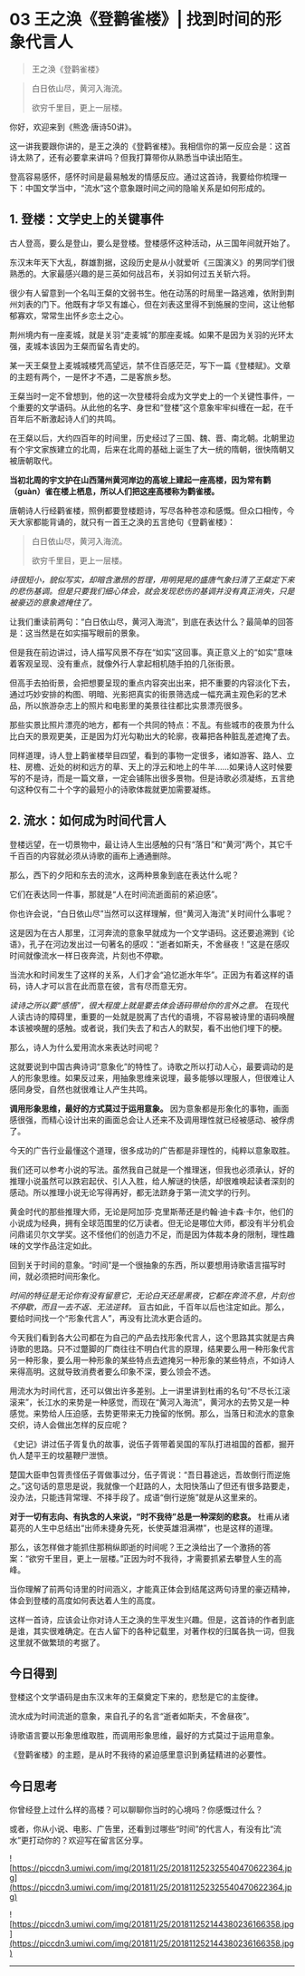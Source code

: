 # 03 王之涣《登鹳雀楼》| 找到时间的形象代言人

> 王之涣《登鹳雀楼》

> 白日依山尽，黄河入海流。
> 
> 欲穷千里目，更上一层楼。

你好，欢迎来到《熊逸·唐诗50讲》。

这一讲我要跟你讲的，是王之涣的《登鹳雀楼》。我相信你的第一反应会是：这首诗太熟了，还有必要拿来讲吗？但我打算带你从熟悉当中读出陌生。

登高容易感怀，感怀时间是最易触发的情感反应。通过这首诗，我要给你梳理一下：中国文学当中，“流水”这个意象跟时间之间的隐喻关系是如何形成的。

## 1. 登楼：文学史上的关键事件

古人登高，要么是登山，要么是登楼。登楼感怀这种活动，从三国年间就开始了。

东汉末年天下大乱，群雄割据，这段历史是从小就爱听《三国演义》的男同学们很熟悉的。大家最感兴趣的是三英如何战吕布，关羽如何过五关斩六将。

很少有人留意到一个名叫王粲的文弱书生。他在动荡的时局里一路逃难，依附到荆州刘表的门下。他既有才华又有雄心，但在刘表这里得不到施展的空间，这让他郁郁寡欢，常常生出怀乡恋土之心。

荆州境内有一座麦城，就是关羽“走麦城”的那座麦城。如果不是因为关羽的光环太强，麦城本该因为王粲而留名青史的。

某一天王粲登上麦城城楼凭高望远，禁不住百感茫茫，写下一篇《登楼赋》。文章的主题有两个，一是怀才不遇，二是客旅乡愁。

王粲当时一定不曾想到，他的这一次登楼将会成为文学史上的一个关键性事件，一个重要的文学语码。从此他的名字、身世和“登楼”这个意象牢牢纠缠在一起，在千百年后不断激起诗人们的共鸣。

在王粲以后，大约四百年的时间里，历史经过了三国、魏、晋、南北朝。北朝里边有个宇文家族建立的北周，后来在北周的基础上诞生了大一统的隋朝，很快隋朝又被唐朝取代。

 **当初北周的宇文护在山西蒲州黄河岸边的高坡上建起一座高楼，因为常有鹳（guàn）雀在楼上栖息，所以人们把这座高楼称为鹳雀楼。**

唐朝诗人行经鹳雀楼，照例都要登楼题诗，写尽各种苍凉和感慨。但众口相传，今天大家都能背诵的，就只有一首王之涣的五言绝句《登鹳雀楼》：

> 白日依山尽，黄河入海流。
> 
> 欲穷千里目，更上一层楼。

 *诗很短小，貌似写实，却暗含激昂的哲理，用明晃晃的盛唐气象扫清了王粲定下来的悲伤基调。但是只要我们细心体会，就会发现悲伤的基调并没有真正消失，只是被豪迈的意象遮掩住了。*

让我们重读前两句：“白日依山尽，黄河入海流”，到底在表达什么？最简单的回答是：这当然是在如实描写眼前的景象。

但是我在前边讲过，诗人描写风景不存在“如实”这回事。真正意义上的“如实”意味着客观呈现、没有重点，就像外行人拿起相机随手拍的几张街景。

但高手去拍街景，会把想要呈现的重点内容突出出来，把不重要的内容淡化下去，通过巧妙安排的构图、明暗、光影把真实的街景筛选成一幅充满主观色彩的艺术品，所以旅游杂志上的照片和电影里的美景往往都比实景漂亮很多。

那些实景比照片漂亮的地方，都有一个共同的特点：不乱。有些城市的夜景为什么比白天的景观更美，正是因为灯光勾勒出大的轮廓，夜幕把各种脏乱差遮掩了去。

同样道理，诗人登上鹳雀楼举目四望，看到的事物一定很多，诸如游客、路人、立柱、房檐、近处的树和远方的草、天上的浮云和地上的牛羊……如果诗人这时候要写的不是诗，而是一篇文章，一定会铺陈出很多景物。但是诗歌必须凝练，五言绝句这种仅有二十个字的最短小的诗歌体裁就更加需要凝练。

## 2. 流水：如何成为时间代言人

登楼远望，在一切景物中，最让诗人生出感触的只有“落日”和“黄河”两个，其它千千百百的内容就必须从诗歌的画布上通通删除。

那么，西下的夕阳和东去的流水，这两种景象到底在表达什么呢？

它们在表达同一件事，那就是“人在时间流逝面前的紧迫感”。

你也许会说，“白日依山尽”当然可以这样理解，但“黄河入海流”关时间什么事呢？

这是因为在古人那里，江河奔流的意象早就成为一个文学语码。这还要追溯到《论语》，孔子在河边发出过一句著名的感叹：“逝者如斯夫，不舍昼夜！”这是在感叹时间就像流水一样日夜奔流，片刻也不停歇。

当流水和时间发生了这样的关系，人们才会“追忆逝水年华”。正因为有着这样的语码，诗人才可以言在此而意在彼，言有尽而意无穷。

 *读诗之所以要“感悟”，很大程度上就是要去体会语码带给你的言外之意。* 在现代人读古诗的障碍里，重要的一处就是脱离了古代的语境，不容易被诗里的语码唤醒本该被唤醒的感触。或者说，我们失去了和古人的默契，看不出他们埋下的梗。

那么，诗人为什么爱用流水来表达时间呢？

这就要说到中国古典诗词“意象化”的特性了。诗歌之所以打动人心，最要调动的是人的形象思维。如果反过来，用抽象思维来说理，最多能够以理服人，但很难让人感同身受，自然也就很难让人产生共鸣。

 **调用形象思维，最好的方式莫过于运用意象。** 因为意象都是形象化的事物，画面感很强，而精心设计出来的画面总会让人还来不及调用理性就已经被感动、被俘虏了。

今天的广告行业最懂这个道理，很多成功的广告都是非理性的，纯粹以意象取胜。

我们还可以参考小说的写法。虽然我自己就是一个推理迷，但我也必须承认，好的推理小说虽然可以跌宕起伏、引人入胜，给人解谜的快感，却很难唤起读者深刻的感动。所以推理小说无论写得再好，都无法跻身于第一流文学的行列。

黄金时代的那些推理大师，无论是阿加莎·克里斯蒂还是约翰·迪卡森·卡尔，他们的小说成为经典，拥有全球范围里的亿万读者。但无论是哪位大师，都没有半分机会问鼎诺贝尔文学奖。这不怪他们的创造力不足，而是因为体裁本身的限制，理性趣味的文学作品注定如此。

回到关于时间的意象。“时间”是一个很抽象的东西，所以要想用诗歌语言描写时间，就必须把时间形象化。

 *时间的特征是无论你有没有留意它，无论白天还是黑夜，它都在奔流不息，片刻也不停歇，而且一去不返、无法逆转。* 亘古如此，千百年以后也注定如此。那么，要给时间找一个“形象代言人”，再没有比流水更合适的。

今天我们看到各大公司都在为自己的产品去找形象代言人，这个思路其实就是古典诗歌的思路。只不过蹩脚的厂商往往不明白代言的原理，结果要么用一种形象代言另一种形象，要么用一种形象的某些特点去遮掩另一种形象的某些特点，不如诗人来得高明。这就导致消费者要么印象不深，要么领会不透。

用流水为时间代言，还可以做出许多差别。上一讲里讲到杜甫的名句“不尽长江滚滚来”，长江水的来势是一种感觉，而现在“黄河入海流”，黄河水的去势又是一种感觉。来势给人压迫感，去势更带来无力挽留的怅惘。那么，当落日和流水的意象交织，诗人会做出怎样的反应呢？

《史记》讲过伍子胥复仇的故事，说伍子胥带着吴国的军队打进祖国的首都，掘开仇人楚平王的坟墓鞭尸泄愤。

楚国大臣申包胥责怪伍子胥做事过分，伍子胥说：“吾日暮途远，吾故倒行而逆施之。”这句话的意思是说，我就像一个赶路的人，太阳快落山了但还有很多路要走，没办法，只能违背常理、不择手段了。成语“倒行逆施”就是从这里来的。

 **对于一切有志向、有执念的人来说，“时不我待”总是一种深刻的悲哀。** 杜甫从诸葛亮的人生中总结出“出师未捷身先死，长使英雄泪满襟”，也是这样的道理。

那么，该怎样做才能抓住那稍纵即逝的时间呢？王之涣给出了一个激扬的答案：“欲穷千里目，更上一层楼。”正因为时不我待，才需要抓紧去攀登人生的高峰。

当你理解了前两句诗里的时间涵义，才能真正体会到结尾这两句诗里的豪迈精神，体会到登楼的高度如何表达着人生的高度。

这样一首诗，应该会让你对诗人王之涣的生平发生兴趣。但是，这首诗的作者到底是谁，其实很难确定。在古人留下的各种记载里，对著作权的归属各执一词，但我这里就不做繁琐的考据了。

## 今日得到

登楼这个文学语码是由东汉末年的王粲奠定下来的，悲愁是它的主旋律。

流水成为时间流逝的意象，来自孔子的名言“逝者如斯夫，不舍昼夜”。

诗歌语言要以形象思维取胜，而调用形象思维，最好的方式莫过于运用意象。

《登鹳雀楼》的主题，是从时不我待的紧迫感里意识到勇猛精进的必要性。

## 今日思考

你曾经登上过什么样的高楼？可以聊聊你当时的心境吗？你感慨过什么？

或者，你从小说、电影、广告里，还看到过哪些“时间”的代言人，有没有比“流水”更打动你的？欢迎写在留言区分享。

![https://piccdn3.umiwi.com/img/201811/25/201811252325540470622364.jpg](https://piccdn3.umiwi.com/img/201811/25/201811252325540470622364.jpg)

![https://piccdn3.umiwi.com/img/201811/25/201811252144380236166358.jpg](https://piccdn3.umiwi.com/img/201811/25/201811252144380236166358.jpg)

---
